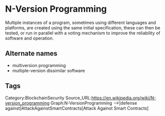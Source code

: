 # N-Version Programming

Multiple instances of a program, sometimes using different languages and platforms, are created using the same initial specification, these can then be tested, or run in parallel with a voting mechanism to improve the reliability of software and operation.


## Alternate names

* multiversion programming
* multiple-version dissimilar software

## Tags

Category:BlockchainSecurity
Source_URL:https://en.wikipedia.org/wiki/N-version_programming
Graph:N-VersionProgramming -->|defense against|AttackAgainstSmartContracts[Attack Against Smart Contracts]
